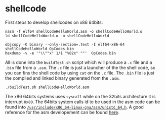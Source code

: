 # shellcode

First steps to develop shellcodes on x86 64bits:
```
nasm -f elf64 shellCodeHelloWorld.asm -o shellCodeHelloWorld.o
ld shellCodeHelloWorld.o -o shellCodeHelloWorld

objcopy -O binary --only-section=.text -I elf64-x86-64 shellCodeHelloWorld OpCodes.bin
hexdump -v -e '"\\""x" 1/1 "%02x" ""'  OpCodes.bin
```

All is done into the `buildTest.sh` script which will produce a `.c` file and a `.bin` file from a `.asm`.
The `.c` file is just a launcher of the the shell code, so you can fins the shell code by using `cat` on the `.c` file.
The `.bin` file is just the compiled and linked binary generated from the `.asm`.
```
./buildTest.sh shellCodeHelloWorld.asm
```

The x86 64bits systems uses `syscall` while on the 32bits architecture it is interrupt `0x80`.
The 64bits system calls id to be used in the asm code can be found into [`/usr/include/x86_64-linux-gnu/asm/unistd_64.h`](http://lxr.linux.no/linux+v3.2/arch/x86/include/asm/unistd_64.h).
A good reference for the asm developement can be found [here](https://www.felixcloutier.com/x86/).
